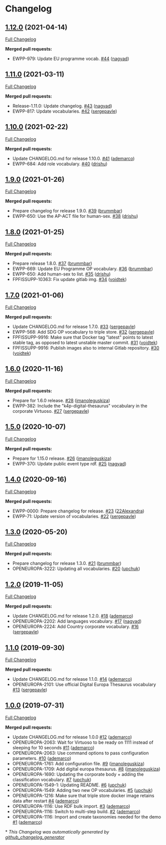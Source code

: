 # Changelog

## [1.12.0](https://github.com/openeuropa/triple-store-dev/tree/1.12.0) (2021-04-14)

[Full Changelog](https://github.com/openeuropa/triple-store-dev/compare/1.11.0...1.12.0)

**Merged pull requests:**

- EWPP-979: Update EU programme vocab. [\#44](https://github.com/openeuropa/triple-store-dev/pull/44) ([nagyad](https://github.com/nagyad))

## [1.11.0](https://github.com/openeuropa/triple-store-dev/tree/1.11.0) (2021-03-11)

[Full Changelog](https://github.com/openeuropa/triple-store-dev/compare/1.10.0...1.11.0)

**Merged pull requests:**

- Release-1.11.0: Update changelog. [\#43](https://github.com/openeuropa/triple-store-dev/pull/43) ([nagyad](https://github.com/nagyad))
- EWPP-817: Update vocabularies. [\#42](https://github.com/openeuropa/triple-store-dev/pull/42) ([sergepavle](https://github.com/sergepavle))

## [1.10.0](https://github.com/openeuropa/triple-store-dev/tree/1.10.0) (2021-02-22)

[Full Changelog](https://github.com/openeuropa/triple-store-dev/compare/1.9.0...1.10.0)

**Merged pull requests:**

- Update CHANGELOG.md for release 1.10.0. [\#41](https://github.com/openeuropa/triple-store-dev/pull/41) ([ademarco](https://github.com/ademarco))
- EWPP-684: Add role vocabulary. [\#40](https://github.com/openeuropa/triple-store-dev/pull/40) ([drishu](https://github.com/drishu))

## [1.9.0](https://github.com/openeuropa/triple-store-dev/tree/1.9.0) (2021-01-26)

[Full Changelog](https://github.com/openeuropa/triple-store-dev/compare/1.8.0...1.9.0)

**Merged pull requests:**

- Prepare changelog for release 1.9.0. [\#39](https://github.com/openeuropa/triple-store-dev/pull/39) ([brummbar](https://github.com/brummbar))
- EWPP-650: Use the AP-ACT file for human-sex. [\#38](https://github.com/openeuropa/triple-store-dev/pull/38) ([drishu](https://github.com/drishu))

## [1.8.0](https://github.com/openeuropa/triple-store-dev/tree/1.8.0) (2021-01-25)

[Full Changelog](https://github.com/openeuropa/triple-store-dev/compare/1.7.0...1.8.0)

**Merged pull requests:**

- Prepare release 1.8.0. [\#37](https://github.com/openeuropa/triple-store-dev/pull/37) ([brummbar](https://github.com/brummbar))
- EWPP-669: Update EU Programme OP vocabulary. [\#36](https://github.com/openeuropa/triple-store-dev/pull/36) ([brummbar](https://github.com/brummbar))
- EWPP-650: Add human-sex to list. [\#35](https://github.com/openeuropa/triple-store-dev/pull/35) ([drishu](https://github.com/drishu))
- FPFISSUPP-10363: Fix update gitlab img. [\#34](https://github.com/openeuropa/triple-store-dev/pull/34) ([voidtek](https://github.com/voidtek))

## [1.7.0](https://github.com/openeuropa/triple-store-dev/tree/1.7.0) (2021-01-06)

[Full Changelog](https://github.com/openeuropa/triple-store-dev/compare/1.6.0...1.7.0)

**Merged pull requests:**

- Update CHANGELOG.md for release 1.7.0. [\#33](https://github.com/openeuropa/triple-store-dev/pull/33) ([sergepavle](https://github.com/sergepavle))
- EWPP-568: Add SDG OP vocabulary to triple store. [\#32](https://github.com/openeuropa/triple-store-dev/pull/32) ([sergepavle](https://github.com/sergepavle))
- FPFISSUPP-9916: Make sure that Docker tag "latest" points to latest stable tag, as opposed to latest unstable master commit. [\#31](https://github.com/openeuropa/triple-store-dev/pull/31) ([voidtek](https://github.com/voidtek))
- FPFISSUPP-9916: Publish images also to internal Gitlab repository. [\#30](https://github.com/openeuropa/triple-store-dev/pull/30) ([voidtek](https://github.com/voidtek))

## [1.6.0](https://github.com/openeuropa/triple-store-dev/tree/1.6.0) (2020-11-16)

[Full Changelog](https://github.com/openeuropa/triple-store-dev/compare/1.5.0...1.6.0)

**Merged pull requests:**

- Prepare for 1.6.0 release. [\#28](https://github.com/openeuropa/triple-store-dev/pull/28) ([imanoleguskiza](https://github.com/imanoleguskiza))
- EWPP-382: Include the "k4p-digital-thesaurus" vocabulary in the corporate Virtuoso. [\#27](https://github.com/openeuropa/triple-store-dev/pull/27) ([sergepavle](https://github.com/sergepavle))

## [1.5.0](https://github.com/openeuropa/triple-store-dev/tree/1.5.0) (2020-10-07)

[Full Changelog](https://github.com/openeuropa/triple-store-dev/compare/1.4.0...1.5.0)

**Merged pull requests:**

- Prepare for 1.15.0 release. [\#26](https://github.com/openeuropa/triple-store-dev/pull/26) ([imanoleguskiza](https://github.com/imanoleguskiza))
- EWPP-370: Update public event type rdf. [\#25](https://github.com/openeuropa/triple-store-dev/pull/25) ([nagyad](https://github.com/nagyad))

## [1.4.0](https://github.com/openeuropa/triple-store-dev/tree/1.4.0) (2020-09-16)

[Full Changelog](https://github.com/openeuropa/triple-store-dev/compare/1.3.0...1.4.0)

**Merged pull requests:**

- EWPP-0000: Prepare changelog for release. [\#23](https://github.com/openeuropa/triple-store-dev/pull/23) ([22Alexandra](https://github.com/22Alexandra))
- EWPP-71: Update version of vocabularies. [\#22](https://github.com/openeuropa/triple-store-dev/pull/22) ([sergepavle](https://github.com/sergepavle))

## [1.3.0](https://github.com/openeuropa/triple-store-dev/tree/1.3.0) (2020-05-20)

[Full Changelog](https://github.com/openeuropa/triple-store-dev/compare/1.2.0...1.3.0)

**Merged pull requests:**

- Prepare changelog for release 1.3.0. [\#21](https://github.com/openeuropa/triple-store-dev/pull/21) ([brummbar](https://github.com/brummbar))
- OPENEUROPA-3222: Updating all vocabularies. [\#20](https://github.com/openeuropa/triple-store-dev/pull/20) ([upchuk](https://github.com/upchuk))

## [1.2.0](https://github.com/openeuropa/triple-store-dev/tree/1.2.0) (2019-11-05)

[Full Changelog](https://github.com/openeuropa/triple-store-dev/compare/1.1.0...1.2.0)

**Merged pull requests:**

- Update CHANGELOG.md for release 1.2.0. [\#18](https://github.com/openeuropa/triple-store-dev/pull/18) ([ademarco](https://github.com/ademarco))
- OPENEUROPA-2202: Add languages vocabulary. [\#17](https://github.com/openeuropa/triple-store-dev/pull/17) ([nagyad](https://github.com/nagyad))
- OPENEUROPA-2224: Add Country corporate vocabulary. [\#16](https://github.com/openeuropa/triple-store-dev/pull/16) ([sergepavle](https://github.com/sergepavle))

## [1.1.0](https://github.com/openeuropa/triple-store-dev/tree/1.1.0) (2019-09-30)

[Full Changelog](https://github.com/openeuropa/triple-store-dev/compare/1.0.0...1.1.0)

**Merged pull requests:**

- Update CHANGELOG.md for release 1.1.0. [\#14](https://github.com/openeuropa/triple-store-dev/pull/14) ([ademarco](https://github.com/ademarco))
- OPENEUROPA-2101: Use official Digital Europa Thesaurus vocabulary [\#13](https://github.com/openeuropa/triple-store-dev/pull/13) ([sergepavle](https://github.com/sergepavle))

## [1.0.0](https://github.com/openeuropa/triple-store-dev/tree/1.0.0) (2019-07-31)

[Full Changelog](https://github.com/openeuropa/triple-store-dev/compare/cec4720e368eaa2c39b3e83b4db4429b345314e8...1.0.0)

**Merged pull requests:**

- Update CHANGELOG.md for release 1.0.0 [\#12](https://github.com/openeuropa/triple-store-dev/pull/12) ([ademarco](https://github.com/ademarco))
- OPENEUROPA-2063: Wait for Virtuoso to be ready on 1111 instead of sleeping for 10 seconds [\#11](https://github.com/openeuropa/triple-store-dev/pull/11) ([ademarco](https://github.com/ademarco))
- OPENEUROPA-2063: Use command options to pass configuration parameters. [\#10](https://github.com/openeuropa/triple-store-dev/pull/10) ([ademarco](https://github.com/ademarco))
- OPENEUROPA-1761: Add configuration file. [\#9](https://github.com/openeuropa/triple-store-dev/pull/9) ([imanoleguskiza](https://github.com/imanoleguskiza))
- OPENEUROPA-1709: Add digital europa thesaurus. [\#8](https://github.com/openeuropa/triple-store-dev/pull/8) ([imanoleguskiza](https://github.com/imanoleguskiza))
- OPENEUROPA-1690: Updating the corporate body + adding the classification vocabulary. [\#7](https://github.com/openeuropa/triple-store-dev/pull/7) ([upchuk](https://github.com/upchuk))
- OPENEUROPA-1549-1: Updating README. [\#6](https://github.com/openeuropa/triple-store-dev/pull/6) ([upchuk](https://github.com/upchuk))
- OPENEUROPA-1549: Adding two new OP vocabularies. [\#5](https://github.com/openeuropa/triple-store-dev/pull/5) ([upchuk](https://github.com/upchuk))
- OPENEUROPA-1216: Make sure that triple store docker image retains data after restart [\#4](https://github.com/openeuropa/triple-store-dev/pull/4) ([ademarco](https://github.com/ademarco))
- OPENEUROPA-1116: Use RDF bulk import. [\#3](https://github.com/openeuropa/triple-store-dev/pull/3) ([ademarco](https://github.com/ademarco))
- OPENEUROPA-1116: Switch to multi-step build. [\#2](https://github.com/openeuropa/triple-store-dev/pull/2) ([ademarco](https://github.com/ademarco))
- OPENEUROPA-1116: Import and create taxonomies needed for the demo [\#1](https://github.com/openeuropa/triple-store-dev/pull/1) ([ademarco](https://github.com/ademarco))



\* *This Changelog was automatically generated by [github_changelog_generator](https://github.com/github-changelog-generator/github-changelog-generator)*

